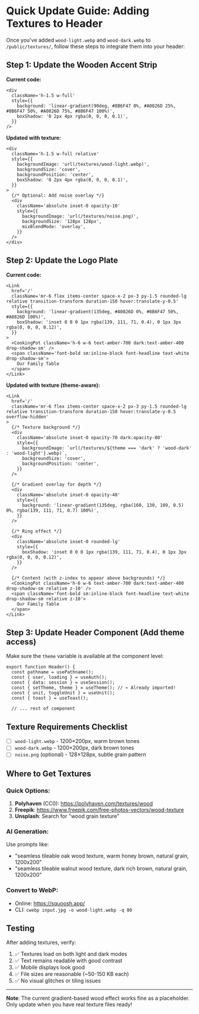 # Quick Update Guide: Adding Textures to Header

Once you've added `wood-light.webp` and `wood-dark.webp` to `/public/textures/`, follow these steps to integrate them into your header:

## Step 1: Update the Wooden Accent Strip

**Current code:**
```tsx
<div 
  className='h-1.5 w-full'
  style={{
    background: 'linear-gradient(90deg, #8B6F47 0%, #A0826D 25%, #8B6F47 50%, #A0826D 75%, #8B6F47 100%)',
    boxShadow: '0 2px 4px rgba(0, 0, 0, 0.1)',
  }}
/>
```

**Updated with texture:**
```tsx
<div 
  className='h-1.5 w-full relative'
  style={{
    backgroundImage: 'url(/textures/wood-light.webp)',
    backgroundSize: 'cover',
    backgroundPosition: 'center',
    boxShadow: '0 2px 4px rgba(0, 0, 0, 0.1)',
  }}
>
  {/* Optional: Add noise overlay */}
  <div 
    className='absolute inset-0 opacity-10'
    style={{
      backgroundImage: 'url(/textures/noise.png)',
      backgroundSize: '128px 128px',
      mixBlendMode: 'overlay',
    }}
  />
</div>
```

## Step 2: Update the Logo Plate

**Current code:**
```tsx
<Link 
  href='/' 
  className='mr-6 flex items-center space-x-2 px-3 py-1.5 rounded-lg relative transition-transform duration-150 hover:translate-y-0.5'
  style={{
    background: 'linear-gradient(135deg, #A0826D 0%, #8B6F47 50%, #A0826D 100%)',
    boxShadow: 'inset 0 0 0 1px rgba(139, 111, 71, 0.4), 0 1px 3px rgba(0, 0, 0, 0.12)',
  }}
>
  <CookingPot className='h-6 w-6 text-amber-700 dark:text-amber-400 drop-shadow-sm' />
  <span className='font-bold sm:inline-block font-headline text-white drop-shadow-sm'>
    Our Family Table
  </span>
</Link>
```

**Updated with texture (theme-aware):**
```tsx
<Link 
  href='/' 
  className='mr-6 flex items-center space-x-2 px-3 py-1.5 rounded-lg relative transition-transform duration-150 hover:translate-y-0.5 overflow-hidden'
>
  {/* Texture background */}
  <div 
    className='absolute inset-0 opacity-70 dark:opacity-80'
    style={{
      backgroundImage: `url(/textures/${theme === 'dark' ? 'wood-dark' : 'wood-light'}.webp)`,
      backgroundSize: 'cover',
      backgroundPosition: 'center',
    }}
  />
  
  {/* Gradient overlay for depth */}
  <div 
    className='absolute inset-0 opacity-40'
    style={{
      background: 'linear-gradient(135deg, rgba(160, 130, 109, 0.5) 0%, rgba(139, 111, 71, 0.7) 100%)',
    }}
  />
  
  {/* Ring effect */}
  <div 
    className='absolute inset-0 rounded-lg'
    style={{
      boxShadow: 'inset 0 0 0 1px rgba(139, 111, 71, 0.4), 0 1px 3px rgba(0, 0, 0, 0.12)',
    }}
  />
  
  {/* Content (with z-index to appear above backgrounds) */}
  <CookingPot className='h-6 w-6 text-amber-700 dark:text-amber-400 drop-shadow-sm relative z-10' />
  <span className='font-bold sm:inline-block font-headline text-white drop-shadow-sm relative z-10'>
    Our Family Table
  </span>
</Link>
```

## Step 3: Update Header Component (Add theme access)

Make sure the `theme` variable is available at the component level:

```tsx
export function Header() {
  const pathname = usePathname();
  const { user, loading } = useAuth();
  const { data: session } = useSession();
  const { setTheme, theme } = useTheme(); // ← Already imported!
  const { unit, toggleUnit } = useUnit();
  const { toast } = useToast();
  
  // ... rest of component
```

## Texture Requirements Checklist

- [ ] `wood-light.webp` - 1200×200px, warm brown tones
- [ ] `wood-dark.webp` - 1200×200px, dark brown tones
- [ ] `noise.png` (optional) - 128×128px, subtle grain pattern

## Where to Get Textures

### Quick Options:
1. **Polyhaven** (CC0): https://polyhaven.com/textures/wood
2. **Freepik**: https://www.freepik.com/free-photos-vectors/wood-texture
3. **Unsplash**: Search for "wood grain texture"

### AI Generation:
Use prompts like:
- "seamless tileable oak wood texture, warm honey brown, natural grain, 1200x200"
- "seamless tileable walnut wood texture, dark rich brown, natural grain, 1200x200"

### Convert to WebP:
- Online: https://squoosh.app/
- CLI: `cwebp input.jpg -o wood-light.webp -q 80`

## Testing

After adding textures, verify:
1. ✅ Textures load on both light and dark modes
2. ✅ Text remains readable with good contrast
3. ✅ Mobile displays look good
4. ✅ File sizes are reasonable (~50-150 KB each)
5. ✅ No visual glitches or tiling issues

---

**Note**: The current gradient-based wood effect works fine as a placeholder. Only update when you have real texture files ready!
